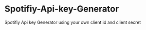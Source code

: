 # Spotifiy-Api-key-Generator
Spotifiy Api key Generator using your own client id and client secret 
